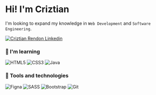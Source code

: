 # Hi! I'm Criztian

I'm looking to expand my knowledge in `Web Development` and `Software Engineering`.

[![Criztian Rendon Linkedin](https://img.shields.io/badge/LinkedIn-000?style=for-the-badge&logo=linkedin&logoColor=white)](https://www.linkedin.com/in/criztianrendon/)

### 🔘 I'm learning
![HTML5](https://img.shields.io/badge/html5-%23E34F26.svg?style=for-the-badge&logo=html5&logoColor=white)
![CSS3](https://img.shields.io/badge/css3-%231572B6.svg?style=for-the-badge&logo=css3&logoColor=white)
![Java](https://img.shields.io/badge/javascript-%23ED8B00.svg?style=for-the-badge&logo=javascript&logoColor=white)

### 🔘 Tools and technologies
![Figna](https://img.shields.io/badge/-figma-FF4785?style=for-the-badge&logo=figma&logoColor=white)
![SASS](https://img.shields.io/badge/SASS-hotpink.svg?style=for-the-badge&logo=SASS&logoColor=white)
![Bootstrap](https://img.shields.io/badge/BootStrap-%23430098.svg?style=for-the-badge&logo=bootstrap&logoColor=white)
![Git](https://img.shields.io/badge/git-%23F05033.svg?style=for-the-badge&logo=git&logoColor=white)
